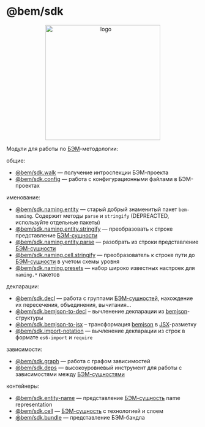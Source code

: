 # @bem/sdk

<div align="center">
    <img width="300" height="300" src="https://bem.github.io/bem-sdk/logo.svg" alt="logo" />
</div>

Модули для работы по [БЭМ][]-методологии:

общие:

* [@bem/sdk.walk](https://github.com/bem/bem-sdk/tree/master/packages/walk) — получение интроспекции БЭМ-проекта
* [@bem/sdk.config](https://github.com/bem/bem-sdk/tree/master/packages/config) — работа с конфигурационными файлами в БЭМ-проектах

именование:

* [@bem/sdk.naming.entity](https://github.com/bem/bem-sdk/tree/master/packages/naming.entity) — старый добрый знаменитый пакет `bem-naming`. Содержит методы `parse` и `stringify` (DEPREACTED, используйте отдельные пакеты)
* [@bem/sdk.naming.entity.stringify](https://github.com/bem/bem-sdk/tree/master/packages/naming.entity.stringify) — преобразовать к строке представление [БЭМ-сущности](entity)
* [@bem/sdk.naming.entity.parse](https://github.com/bem/bem-sdk/tree/master/packages/naming.entity.parse) — разобрать из строки представление [БЭМ-сущности](entity)
* [@bem/sdk.naming.cell.stringify](https://github.com/bem/bem-sdk/tree/master/packages/naming.cell.stringify) — преобразователь к строке пути до [БЭМ-сущности](entity) в учетом схемы уровня
* [@bem/sdk.naming.presets](https://github.com/bem/bem-sdk/tree/master/packages/naming.presets) — набор широко известных настроек для `naming.*` пакетов

декларации:

* [@bem/sdk.decl](https://github.com/bem/bem-sdk/tree/master/packages/decl) — работа с группами [БЭМ-сущностей](entity), нахождение их пересечения, объединения, вычитания...
* [@bem/sdk.bemjson-to-decl](https://github.com/bem/bem-sdk/tree/master/packages/bemjson-to-decl) – вычленение декларации из [bemjson][]-структуры
* [@bem/sdk.bemjson-to-jsx](https://github.com/bem/bem-sdk/tree/master/packages/bemjson-to-jsx) – трансформация [bemjson] в [JSX][]-разметку
* [@bem/sdk.import-notation](https://github.com/bem/bem-sdk/tree/master/packages/import-notation) — вычленение декларации из строк в формате `es6-import` и `require`

зависимости:

* [@bem/sdk.graph](https://github.com/bem/bem-sdk/tree/master/packages/graph) — работа с графом зависимостей
* [@bem/sdk.deps](https://github.com/bem/bem-sdk/tree/master/packages/deps) — высокоуровневый инструмент для работы с зависимостями между [БЭМ-сущностями](entity)

контейнеры:

* [@bem/sdk.entity-name](https://github.com/bem/bem-sdk/tree/master/packages/naming.entity) — представление [БЭМ-сущность](entity) name representation
* [@bem/sdk.cell](https://github.com/bem/bem-sdk/tree/master/packages/cell) — [БЭМ-сущность](entity) с технологией и слоем
* [@bem/sdk.bundle](https://github.com/bem/bem-sdk/tree/master/packages/bundle) — представление БЭМ-бандла

[БЭМ]: https://ru.bem.info
[entity]: https://ru.bem.info/methodology/key-concepts/#БЭМ-сущность
[bemjson]: https://ru.bem.info/platform/bemjson/
[JSX]: https://facebook.github.io/react/docs/introducing-jsx.html
